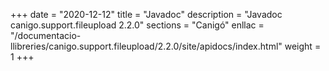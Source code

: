 +++
date        = "2020-12-12"
title       = "Javadoc"
description = "Javadoc canigo.support.fileupload 2.2.0"
sections    = "Canigó"
enllac		= "/documentacio-llibreries/canigo.support.fileupload/2.2.0/site/apidocs/index.html"
weight		= 1
+++
